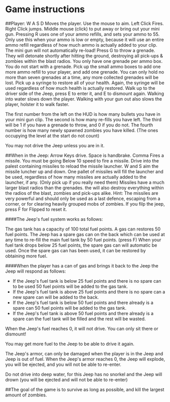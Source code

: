 # Game instructions

##Player:
W A S D Moves the player. Use the mouse to aim. Left Click Fires. Right Click jumps. Middle mouse (click) to put away or bring out your mini gun.
Pressing R uses one of your ammo refills, and sets your ammo to 55. Only use this when your ammo is low or empty, because it will use an entire ammo refill regardless of how much ammo is actually added to your clip.
The mini gun will not automatically re-load!
Press G to throw a grenade. They will detonate shortly after hitting the ground, destroying all pick-ups & zombies within the blast radios. You only have one grenade per ammo box. You do not start with a grenade.
Pick up the small ammo boxes to add one more ammo refill to your player, and add one grenade. You can only hold no more than seven grenades at a time, any more collected grenades will be lost.
Pick up a syringe to restore all of your health. Again, the syringe will be used regardless of how much health is actually restored.
Walk up to the driver side of the Jeep, press E to enter it, and E to dismount again.
Walking into water slows down the player. 
Walking with your gun out also slows the player, holster it to walk faster.

The first number from the left on the HUD is how many bullets you have in your mini gun clip.
The second is how many re-fills you have left.
The third will be 1 if you have a grenade to throw, and 0 if you do not.
The fourth number is how many newly spawned zombies you have killed. (The ones occupying the level at the start do not count)


You may not drive the Jeep unless you are in it.

##When in the Jeep:
Arrow Keys drive. Space is handbrake. Comma Fires a missile. You must be going Below 10 speed to fire a missile. Drive into the palest containing missiles to reload the missile launcher.
W and S aim the missile luncher up and down. One pallet of missiles will fill the launcher and be used, regardless of how many missiles are actually added to the launcher, if any. (Only pick up if you really need them)
Missiles have a much larger blast radios than the grenades. the will also destroy everything within the radios of the blast, zombies and pick-ups alike. 
Hint: The missiles are very powerful and should only be used as a last defence, escaping from a corner, or for clearing heavily grouped mobs of zombies.
If you filp the jeep, press F for Flipped to reset it.

####The Jeep's fuel system works as follows: 

The gas tank has a capacity of 100 total fuel points.
A gas can restores 50 fuel points.
The Jeep has a spare gas can on the back which can be used at any time to re-fill the main fuel tank by 50 fuel points. (press F)
When your fuel tank drops below 25 fuel points, the spare gas can will  automatic be used.
Once the spare gas can has been used, it can be restored by obtaining more fuel.

####When the player has a can of gas and brings it back to the Jeep the Jeep will respond as follows:

- If the Jeep's fuel tank is below 25 fuel points and there is no spare can to be used 50 fuel points will be added to the gas tank.
- If the Jeep's fuel tank is above 25 fuel points and there is no spare can a new spare can will be added to the back.
- If the Jeep's fuel tank is below 50 fuel points and there already is a spare can 50 fuel points will be added to the gas tank.
- If the Jeep's fuel tank is above 50 fuel points and there already is a spare can the fuel tank will be filled and the rest will be wasted.

When the Jeep's fuel reaches 0, it will not drive. You can only sit there or dismount!

You may get more fuel to the Jeep to be able to drive it again.

The Jeep's armor, can only be damaged when the player is in the Jeep and Jeep is out of fuel.
When the Jeep's armor reaches 0, the Jeep will explode, you will be ejected, and you will not be able to re-enter.

Do not drive into deep water, for this Jeep has no snorkel and the Jeep will drown (you will be ejected and will not be able to re-enter)

##The goal of the game is to survive as long as possible, and kill the largest amount of zombies.




